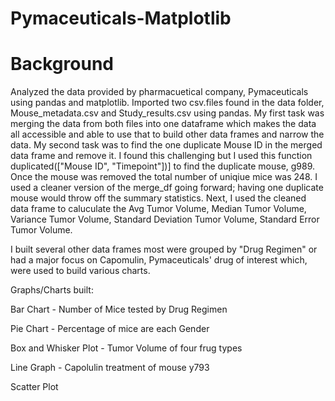 # Pymaceuticals-Matplotlib

# Background
Analyzed the data provided by pharmacuetical company, Pymaceuticals using pandas and matplotlib. Imported two csv.files found in the data folder, Mouse_metadata.csv and Study_results.csv using pandas. My first task was merging the data from both files into one dataframe which makes the data all accessible and able to use that to build other data frames and narrow the data. My second task was to find the one duplicate Mouse ID in the merged data frame and remove it. I found this challenging but I used this function duplicated(["Mouse ID", "Timepoint"])] to find the duplicate mouse, g989. Once the mouse was removed the total number of uniqiue mice was 248. I used a cleaner version of the merge_df going forward; having one duplicate mouse would throw off the summary statistics. Next, I used the cleaned data frame to caluculate the Avg Tumor Volume, Median Tumor Volume, Variance Tumor Volume, Standard Deviation Tumor Volume, Standard Error Tumor Volume. 

I built several other data frames most were grouped by "Drug Regimen" or had a major focus on Capomulin, Pymaceuticals' drug of interest which, were used to build various charts.

Graphs/Charts built:

Bar Chart - Number of Mice tested by Drug Regimen

Pie Chart - Percentage of mice are each Gender

Box and Whisker Plot - Tumor Volume of four frug types

Line Graph - Capolulin treatment of mouse y793

Scatter Plot










 
